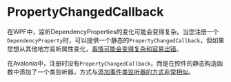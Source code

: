 # PropertyChangedCallback

在WPF中，监听DependencyProperties的变化可能会变得复杂。当您注册一个`DependencyProperty`时，可以提供一个静态的`PropertyChangedCallback`，但如果您想从其他地方监听属性变化，[事情可能会变得复杂和容易出错](https://stackoverflow.com/questions/23682232)。

在Avalonia中，注册时没有`PropertyChangedCallback`，而是在控件的静态构造函数中添加了一个类监听器，方式与[添加事件类监听器的方式非常相似](../../guides/data-binding/binding-from-code#subscribing-to-a-property-on-any-object)。

